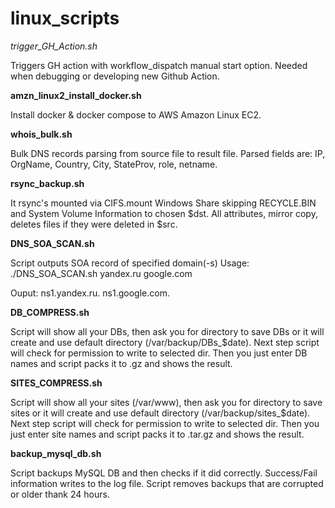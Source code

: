 # linux_scripts

*trigger_GH_Action.sh*

Triggers GH action with workflow_dispatch manual start option. Needed when debugging or developing new Github Action.

**amzn_linux2_install_docker.sh**

Install docker & docker compose to AWS Amazon Linux EC2.

**whois_bulk.sh**

Bulk DNS records parsing from source file to result file. Parsed fields are: IP, OrgName, Country, City, StateProv, role, netname.

**rsync_backup.sh**

It rsync's mounted via CIFS.mount Windows Share skipping RECYCLE.BIN and System Volume Information to chosen $dst. All attributes, mirror copy, deletes files if they were deleted in $src.

**DNS_SOA_SCAN.sh**

Script outputs SOA record of specified domain(-s)
Usage:
./DNS_SOA_SCAN.sh yandex.ru google.com

Ouput:
ns1.yandex.ru.
ns1.google.com.

**DB_COMPRESS.sh**

Script will show all your DBs, then ask you for directory to save DBs or it will create and use default directory (/var/backup/DBs_$date). 
Next step script will check for permission to write to selected dir. Then you just enter DB names and script packs it to .gz and shows the result.

**SITES_COMPRESS.sh**

Script will show all your sites (/var/www), then ask you for directory to save sites or it will create and use default directory (/var/backup/sites_$date). 
Next step script will check for permission to write to selected dir. Then you just enter site names and script packs it to .tar.gz and shows the result.

**backup_mysql_db.sh**

Script backups MySQL DB and then checks if it did correctly. Success/Fail information writes to the log file. Script removes backups that are corrupted or older thank 24 hours.
